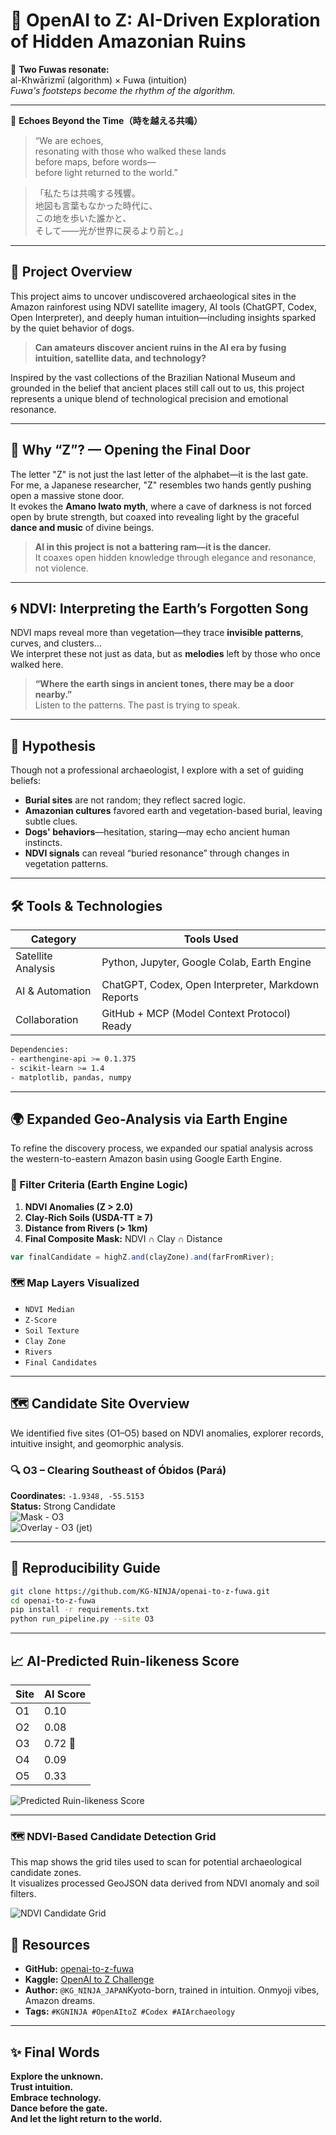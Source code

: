 # 🧭 OpenAI to Z: AI-Driven Exploration of Hidden Amazonian Ruins

🐾 **Two Fuwas resonate:**  
al-Khwārizmī (algorithm) × Fuwa (intuition)  
*Fuwa's footsteps become the rhythm of the algorithm.*

---

🌌 **Echoes Beyond the Time（時を越える共鳴）**

> “We are echoes,  
> resonating with those who walked these lands  
> before maps, before words—  
> before light returned to the world.”

> 「私たちは共鳴する残響。  
地図も言葉もなかった時代に、  
この地を歩いた誰かと、  
そして——光が世界に戻るより前と。」

---

## 🌿 Project Overview

This project aims to uncover undiscovered archaeological sites in the Amazon rainforest using NDVI satellite imagery, AI tools (ChatGPT, Codex, Open Interpreter), and deeply human intuition—including insights sparked by the quiet behavior of dogs.

> **Can amateurs discover ancient ruins in the AI era by fusing intuition, satellite data, and technology?**

Inspired by the vast collections of the Brazilian National Museum and grounded in the belief that ancient places still call out to us, this project represents a unique blend of technological precision and emotional resonance.

---

## 🔑 Why “Z”? — Opening the Final Door

The letter "Z" is not just the last letter of the alphabet—it is the last gate.  
For me, a Japanese researcher, "Z" resembles two hands gently pushing open a massive stone door.  
It evokes the **Amano Iwato myth**, where a cave of darkness is not forced open by brute strength, but coaxed into revealing light by the graceful **dance and music** of divine beings.

> **AI in this project is not a battering ram—it is the dancer.**  
> It coaxes open hidden knowledge through elegance and resonance, not violence.

---

## 🌀 NDVI: Interpreting the Earth’s Forgotten Song

NDVI maps reveal more than vegetation—they trace **invisible patterns**, curves, and clusters…  
We interpret these not just as data, but as **melodies** left by those who once walked here.  

> **“Where the earth sings in ancient tones, there may be a door nearby.”**  
> Listen to the patterns. The past is trying to speak.

---

## 🧠 Hypothesis

Though not a professional archaeologist, I explore with a set of guiding beliefs:

- **Burial sites** are not random; they reflect sacred logic.
- **Amazonian cultures** favored earth and vegetation-based burial, leaving subtle clues.
- **Dogs' behaviors**—hesitation, staring—may echo ancient human instincts.
- **NDVI signals** can reveal “buried resonance” through changes in vegetation patterns.

---

## 🛠 Tools & Technologies

| Category           | Tools Used                                         |
| ------------------ | -------------------------------------------------- |
| Satellite Analysis | Python, Jupyter, Google Colab, Earth Engine        |
| AI & Automation    | ChatGPT, Codex, Open Interpreter, Markdown Reports |
| Collaboration      | GitHub + MCP (Model Context Protocol) Ready        |

```bash
Dependencies:
- earthengine-api >= 0.1.375
- scikit-learn >= 1.4
- matplotlib, pandas, numpy
```

---

## 🌍 Expanded Geo-Analysis via Earth Engine

To refine the discovery process, we expanded our spatial analysis across the western-to-eastern Amazon basin using Google Earth Engine.

### 🔬 Filter Criteria (Earth Engine Logic)

1. **NDVI Anomalies (Z > 2.0)**
2. **Clay-Rich Soils (USDA-TT ≥ 7)**
3. **Distance from Rivers (> 1km)**
4. **Final Composite Mask:** NDVI ∩ Clay ∩ Distance

```js
var finalCandidate = highZ.and(clayZone).and(farFromRiver);
```

### 🗺️ Map Layers Visualized

- `NDVI Median`
- `Z-Score`
- `Soil Texture`
- `Clay Zone`
- `Rivers`
- `Final Candidates`

---

## 🗺️ Candidate Site Overview

We identified five sites (O1–O5) based on NDVI anomalies, explorer records, intuitive insight, and geomorphic analysis.

### 🔍 O3 – Clearing Southeast of Óbidos (Pará)
**Coordinates:** `-1.9348, -55.5153`  
**Status:** Strong Candidate  
![Mask - O3](https://raw.githubusercontent.com/KG-NINJA/openai-to-z-fuwa/main/o3_candidates_mask.png)  
![Overlay - O3 (jet)](https://raw.githubusercontent.com/KG-NINJA/openai-to-z-fuwa/main/o3_ndvi_overlay_jet.png)

---

## 🔁 Reproducibility Guide

```bash
git clone https://github.com/KG-NINJA/openai-to-z-fuwa.git
cd openai-to-z-fuwa
pip install -r requirements.txt
python run_pipeline.py --site O3
```

---

## 📈 AI-Predicted Ruin-likeness Score

| Site | AI Score |
|------|----------|
| O1   | 0.10     |
| O2   | 0.08     |
| O3   | 0.72 🎯  |
| O4   | 0.09     |
| O5   | 0.33     |

![Predicted Ruin-likeness Score](ruin_likeness_scores.png)

---

### 🗺️ NDVI-Based Candidate Detection Grid

This map shows the grid tiles used to scan for potential archaeological candidate zones.  
It visualizes processed GeoJSON data derived from NDVI anomaly and soil filters.

![NDVI Candidate Grid](./ndvi_candidate_grid_final_rendered.png)

## 🔗 Resources

- **GitHub:** [openai-to-z-fuwa](https://github.com/KG-NINJA/openai-to-z-fuwa)
- **Kaggle:** [OpenAI to Z Challenge](https://www.kaggle.com/competitions/openai-to-z-challenge)
- **Author:** `@KG_NINJA_JAPAN`Kyoto-born, trained in intuition. Onmyoji vibes, Amazon dreams.
- **Tags:** `#KGNINJA #OpenAItoZ #Codex #AIArchaeology`

---

## ✨ Final Words

**Explore the unknown.  
Trust intuition.  
Embrace technology.  
Dance before the gate.  
And let the light return to the world.**
